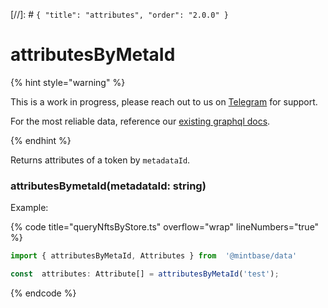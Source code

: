 [//]: # `{ "title": "attributes", "order": "2.0.0" }`
# attributesByMetaId


{% hint style="warning" %}

This is a work in progress, please reach out to us on [Telegram](https://t.me/mintdev) for support.

For the most reliable data, reference our [existing graphql docs](https://docs.mintbase.io/dev/read-data/mintbase-graph).

{% endhint %}




Returns attributes of a token by `metadataId`.



### attributesBymetaId(metadataId: string)



Example:



{% code title="queryNftsByStore.ts" overflow="wrap" lineNumbers="true" %}

```typescript
import { attributesByMetaId, Attributes } from  '@mintbase/data'

const  attributes: Attribute[] = attributesByMetaId('test');

```

{% endcode %}